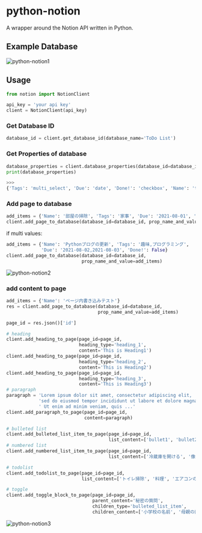 # python-notion

A wrapper around the Notion API written in Python.

## Example Database
![python-notion1](https://user-images.githubusercontent.com/77523162/127741332-e732a88d-d887-4e94-948d-bd4d19b2ec7e.png)

## Usage

```python
from notion import NotionClient

api_key = 'your api key'
client = NotionClient(api_key)
```

### Get Database ID

```python
database_id = client.get_database_id(database_name='ToDo List')
```

### Get Properties of database

```python
database_properties = client.database_properties(database_id=database_id)
print(database_properties)

>>>
{'Tags': 'multi_select', 'Due': 'date', 'Done!': 'checkbox', 'Name': 'title'}
```

### Add page to database

```python
add_items = {'Name': '部屋の掃除', 'Tags': '家事', 'Due': '2021-08-01', 'Done!': False}
client.add_page_to_database(database_id=database_id, prop_name_and_value=add_items)
```

if multi values:

```python
add_items = {'Name': 'Pythonブログの更新', 'Tags': '趣味,プログラミング',
             'Due': '2021-08-02,2021-08-03', 'Done!': False}
client.add_page_to_database(database_id=database_id,
                            prop_name_and_value=add_items)
```

![python-notion2](https://user-images.githubusercontent.com/77523162/127741330-a8d5064c-d827-477e-9e0e-d45e0940a2e8.png)


### add content to page


```python
add_items = {'Name': 'ページ内書き込みテスト'}
res = client.add_page_to_database(database_id=database_id,
                                  prop_name_and_value=add_items)

page_id = res.json()['id']

# heading
client.add_heading_to_page(page_id=page_id,
                           heading_type='heading_1',
                           content='This is Heading1')
client.add_heading_to_page(page_id=page_id,
                           heading_type='heading_2',
                           content='This is Heading2')
client.add_heading_to_page(page_id=page_id,
                           heading_type='heading_3',
                           content='This is Heading3')
# paragraph
paragraph = 'Lorem ipsum dolor sit amet, consectetur adipiscing elit, ' \
            'sed do eiusmod tempor incididunt ut labore et dolore magna aliqua.' \
            ' Ut enim ad minim veniam, quis ...'
client.add_paragraph_to_page(page_id=page_id,
                             content=paragraph)

# bulleted list
client.add_bulleted_list_item_to_page(page_id=page_id,
                                      list_content=['bullet1', 'bullet2', 'bullet3'])
# numbered list
client.add_numbered_list_item_to_page(page_id=page_id,
                                      list_content=['冷蔵庫を開ける', '像を入れる', '冷蔵庫を閉める'])

# todolist
client.add_todolist_to_page(page_id=page_id,
                            list_content=['トイレ掃除', '料理', 'エアコンのフィルター清掃'])

# toggle
client.add_toggle_block_to_page(page_id=page_id,
                                parent_content='秘密の質問',
                                children_type='bulleted_list_item',
                                children_content=['小学校の名前', '母親の旧姓', '初恋の人の名前'])
```

![python-notion3](https://user-images.githubusercontent.com/77523162/127741331-53249de3-3487-4709-970d-27f92c206d64.png)
